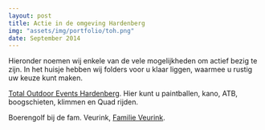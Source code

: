 ```yaml
---
layout: post
title: Actie in de omgeving Hardenberg
img: "assets/img/portfolio/toh.png"
date: September 2014
---
```


Hieronder noemen wij enkele van de vele mogelijkheden om actief bezig te zijn.
In het huisje hebben wij folders voor u klaar liggen, waarmee u rustig uw keuze kunt maken.

[Total Outdoor Events Hardenberg](http://www.totaloutdoor.nl/). Hier kunt u paintballen, kano, ATB, boogschieten, klimmen en Quad rijden.

Boerengolf bij de fam. Veurink, [Familie Veurink](http://www.familieveurink.nl/).
